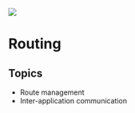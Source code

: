 ![](https://ga4gh.azurewebsites.net/api?repo=CFCD-exercises/routing&empty)
# Routing

## Topics

- Route management
- Inter-application communication
